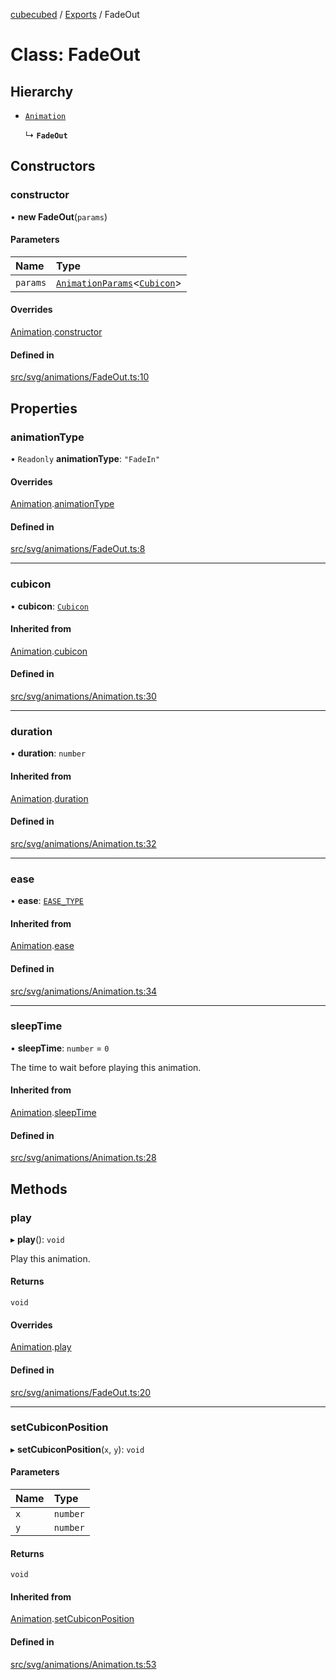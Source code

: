 [cubecubed](/reference/README.md) / [Exports](/reference/modules.md) / FadeOut

# Class: FadeOut

## Hierarchy

- [`Animation`](/reference/classes/Animation.md)

  ↳ **`FadeOut`**

## Constructors

### constructor

• **new FadeOut**(`params`)

#### Parameters

| Name | Type |
| :------ | :------ |
| `params` | [`AnimationParams`](/reference/interfaces/AnimationParams.md)<[`Cubicon`](/reference/classes/Cubicon.md)\> |

#### Overrides

[Animation](/reference/classes/Animation.md).[constructor](/reference/classes/Animation.md#constructor)

#### Defined in

[src/svg/animations/FadeOut.ts:10](https://github.com/imaphatduc/cubecubed/blob/ffe94b1/src/svg/animations/FadeOut.ts#L10)

## Properties

### animationType

• `Readonly` **animationType**: ``"FadeIn"``

#### Overrides

[Animation](/reference/classes/Animation.md).[animationType](/reference/classes/Animation.md#animationtype)

#### Defined in

[src/svg/animations/FadeOut.ts:8](https://github.com/imaphatduc/cubecubed/blob/ffe94b1/src/svg/animations/FadeOut.ts#L8)

___

### cubicon

• **cubicon**: [`Cubicon`](/reference/classes/Cubicon.md)

#### Inherited from

[Animation](/reference/classes/Animation.md).[cubicon](/reference/classes/Animation.md#cubicon)

#### Defined in

[src/svg/animations/Animation.ts:30](https://github.com/imaphatduc/cubecubed/blob/ffe94b1/src/svg/animations/Animation.ts#L30)

___

### duration

• **duration**: `number`

#### Inherited from

[Animation](/reference/classes/Animation.md).[duration](/reference/classes/Animation.md#duration)

#### Defined in

[src/svg/animations/Animation.ts:32](https://github.com/imaphatduc/cubecubed/blob/ffe94b1/src/svg/animations/Animation.ts#L32)

___

### ease

• **ease**: [`EASE_TYPE`](/reference/types/EASE_TYPE.md)

#### Inherited from

[Animation](/reference/classes/Animation.md).[ease](/reference/classes/Animation.md#ease)

#### Defined in

[src/svg/animations/Animation.ts:34](https://github.com/imaphatduc/cubecubed/blob/ffe94b1/src/svg/animations/Animation.ts#L34)

___

### sleepTime

• **sleepTime**: `number` = `0`

The time to wait before playing this animation.

#### Inherited from

[Animation](/reference/classes/Animation.md).[sleepTime](/reference/classes/Animation.md#sleeptime)

#### Defined in

[src/svg/animations/Animation.ts:28](https://github.com/imaphatduc/cubecubed/blob/ffe94b1/src/svg/animations/Animation.ts#L28)

## Methods

### play

▸ **play**(): `void`

Play this animation.

#### Returns

`void`

#### Overrides

[Animation](/reference/classes/Animation.md).[play](/reference/classes/Animation.md#play)

#### Defined in

[src/svg/animations/FadeOut.ts:20](https://github.com/imaphatduc/cubecubed/blob/ffe94b1/src/svg/animations/FadeOut.ts#L20)

___

### setCubiconPosition

▸ **setCubiconPosition**(`x`, `y`): `void`

#### Parameters

| Name | Type |
| :------ | :------ |
| `x` | `number` |
| `y` | `number` |

#### Returns

`void`

#### Inherited from

[Animation](/reference/classes/Animation.md).[setCubiconPosition](/reference/classes/Animation.md#setcubiconposition)

#### Defined in

[src/svg/animations/Animation.ts:53](https://github.com/imaphatduc/cubecubed/blob/ffe94b1/src/svg/animations/Animation.ts#L53)
